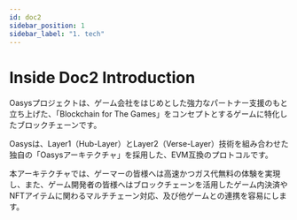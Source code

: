 ```yaml
---
id: doc2
sidebar_position: 1
sidebar_label: "1. tech"
---
```


# Inside Doc2 Introduction
Oasysプロジェクトは、ゲーム会社をはじめとした強力なパートナー支援のもと立ち上げた、「Blockchain for The Games」をコンセプトとするゲームに特化したブロックチェーンです。

Oasysは、Layer1（Hub-Layer）とLayer2（Verse-Layer）技術を組み合わせた独自の「Oasysアーキテクチャ」を採用した、EVM互換のプロトコルです。

本アーキテクチャでは、ゲーマーの皆様へは高速かつガス代無料の体験を実現し、また、ゲーム開発者の皆様へはブロックチェーンを活用したゲーム内決済やNFTアイテムに関わるマルチチェーン対応、及び他ゲームとの連携を容易にします。